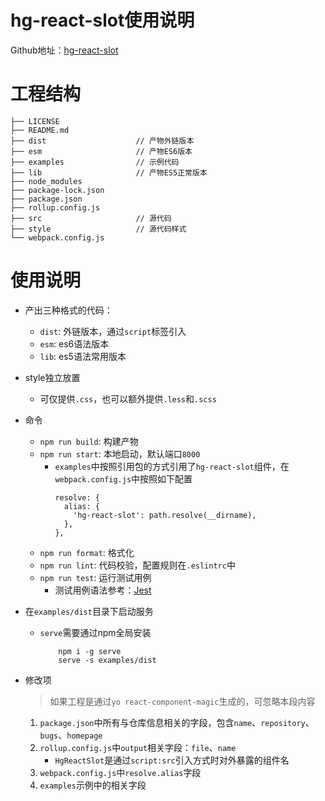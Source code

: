 # hg-react-slot使用说明

Github地址：[hg-react-slot](https://github.com/hamger/hg-react-slot)

# 工程结构

```
├── LICENSE
├── README.md
├── dist                    // 产物外链版本
├── esm                     // 产物ES6版本
├── examples                // 示例代码
├── lib                     // 产物ES5正常版本
├── node_modules
├── package-lock.json
├── package.json
├── rollup.config.js
├── src                     // 源代码
├── style                   // 源代码样式
└── webpack.config.js
```

# 使用说明
- 产出三种格式的代码：
    + `dist`: 外链版本，通过`script`标签引入
    + `esm`: es6语法版本
    + `lib`: es5语法常用版本

- style独立放置
    + 可仅提供`.css`，也可以额外提供`.less`和`.scss`

- 命令
    + `npm run build`: 构建产物
    + `npm run start`: 本地启动，默认端口`8000`
        - `examples`中按照引用包的方式引用了`hg-react-slot`组件，在`webpack.config.js`中按照如下配置
          ```
          resolve: {
            alias: {
              'hg-react-slot': path.resolve(__dirname),
            },
          },
          ```
    + `npm run format`: 格式化
    + `npm run lint`: 代码校验，配置规则在`.eslintrc`中
    + `npm run test`: 运行测试用例
        - 测试用例语法参考：[Jest](https://facebook.github.io/jest/)

- 在`examples/dist`目录下启动服务
    + `serve`需要通过npm全局安装
        ```
            npm i -g serve
            serve -s examples/dist
        ```

- 修改项
    > 如果工程是通过`yo react-component-magic`生成的，可忽略本段内容
    1. `package.json`中所有与仓库信息相关的字段，包含`name`、`repository`、`bugs`、`homepage`
    1. `rollup.config.js`中`output`相关字段：`file`、`name`
        - `HgReactSlot`是通过`script:src`引入方式时对外暴露的组件名
    1. `webpack.config.js`中`resolve.alias`字段
    1. `examples`示例中的相关字段
